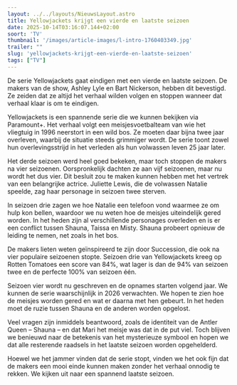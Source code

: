 ```yaml
---
layout: ../../layouts/NieuwsLayout.astro
title: Yellowjackets krijgt een vierde en laatste seizoen
date: 2025-10-14T03:16:07.144+02:00
soort: 'TV'
thumbnail: '/images/article-images/l-intro-1760403349.jpg'
trailer: ""
slug: 'yellowjackets-krijgt-een-vierde-en-laatste-seizoen'
tags: ["TV"]
---
```


De serie Yellowjackets gaat eindigen met een vierde en laatste seizoen. De
makers van de show, Ashley Lyle en Bart Nickerson, hebben dit bevestigd. Ze
zeiden dat ze altijd het verhaal wilden volgen en stoppen wanneer dat verhaal
klaar is om te eindigen.

Yellowjackets is een spannende serie die we kunnen bekijken via Paramount+. Het
verhaal volgt een meisjesvoetbalteam van wie het vliegtuig in 1996 neerstort in
een wild bos. Ze moeten daar bijna twee jaar overleven, waarbij de situatie
steeds grimmiger wordt. De serie toont zowel hun overlevingsstrijd in het
verleden als hun volwassen leven 25 jaar later.

Het derde seizoen werd heel goed bekeken, maar toch stoppen de makers na vier
seizoenen. Oorspronkelijk dachten ze aan vijf seizoenen, maar nu wordt het dus
vier. Dit besluit zou te maken kunnen hebben met het vertrek van een belangrijke
actrice. Juliette Lewis, die de volwassen Natalie speelde, zag haar personage in
seizoen twee sterven.

In seizoen drie zagen we hoe Natalie een telefoon vond waarmee ze om hulp kon
bellen, waardoor we nu weten hoe de meisjes uiteindelijk gered worden. In het
heden zijn al verschillende personages overleden en is er een conflict tussen
Shauna, Taissa en Misty. Shauna probeert opnieuw de leiding te nemen, net zoals
in het bos.

De makers lieten weten geïnspireerd te zijn door Succession, die ook na vier
populaire seizoenen stopte. Seizoen drie van Yellowjackets kreeg op Rotten
Tomatoes een score van 84%, wat lager is dan de 94% van seizoen twee en de
perfecte 100% van seizoen één.

Seizoen vier wordt nu geschreven en de opnames starten volgend jaar. We kunnen
de serie waarschijnlijk in 2026 verwachten. We hopen te zien hoe de meisjes
worden gered en wat er daarna met hen gebeurt. In het heden moet de ruzie tussen
Shauna en de anderen worden opgelost.

Veel vragen zijn inmiddels beantwoord, zoals de identiteit van de Antler Queen –
Shauna – en dat Mari het meisje was dat in de put viel. Toch blijven we benieuwd
naar de betekenis van het mysterieuze symbool en hopen we dat alle resterende
raadsels in het laatste seizoen worden opgehelderd.

Hoewel we het jammer vinden dat de serie stopt, vinden we het ook fijn dat de
makers een mooi einde kunnen maken zonder het verhaal onnodig te rekken. We
kijken uit naar een spannend laatste seizoen.